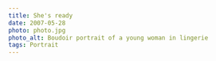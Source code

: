 ```yaml
---
title: She's ready
date: 2007-05-28
photo: photo.jpg
photo_alt: Boudoir portrait of a young woman in lingerie
tags: Portrait
---
```


